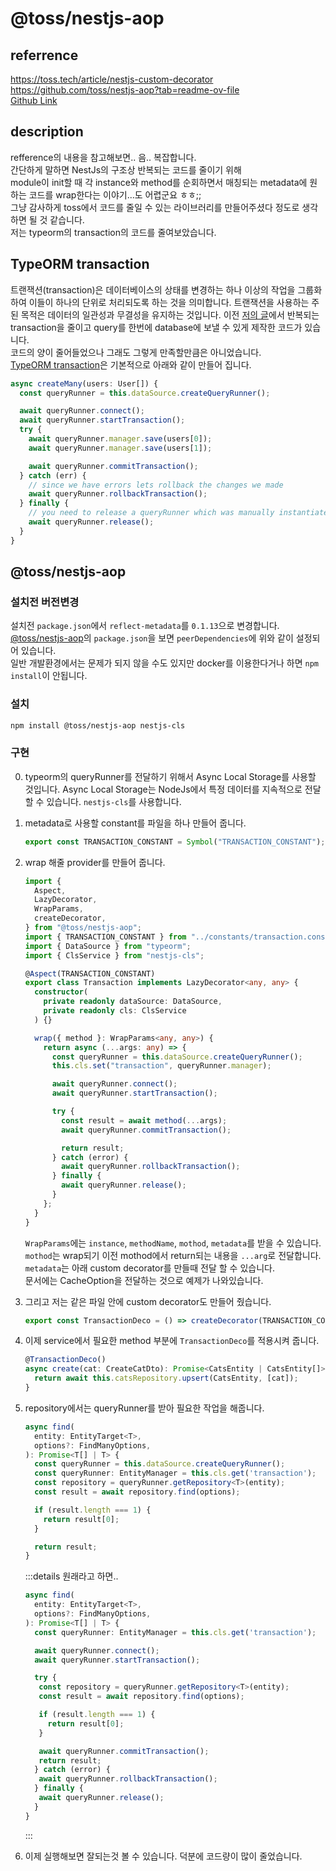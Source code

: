 # @toss/nestjs-aop

## referrence

https://toss.tech/article/nestjs-custom-decorator<br/>
https://github.com/toss/nestjs-aop?tab=readme-ov-file<br/>
[Github Link](https://github.com/gornoba/nestjs-describe/tree/592d893f53d9c87316ee27266f6384ac514c8e3e)

## description

refference의 내용을 참고해보면.. 음.. 복잡합니다.  
간단하게 말하면 NestJs의 구조상 반복되는 코드를 줄이기 위해  
module이 init할 때 각 instance와 method를 순회하면서 매칭되는 metadata에 원하는 코드를 wrap한다는 이야기...도 어렵군요 ㅎㅎ;;  
그냥 감사하게 toss에서 코드를 줄일 수 있는 라이브러리를 만들어주셨다 정도로 생각하면 될 것 같습니다.  
저는 typeorm의 transaction의 코드를 줄여보았습니다.

## TypeORM transaction

트랜잭션(transaction)은 데이터베이스의 상태를 변경하는 하나 이상의 작업을 그룹화하여 이들이 하나의 단위로 처리되도록 하는 것을 의미합니다. 트랜잭션을 사용하는 주된 목적은 데이터의 일관성과 무결성을 유지하는 것입니다.
이전 [저의 글](/whoiam/company/nestjs-orm-transaction#찾은-대안)에서 반복되는 transaction을 줄이고 query를 한번에 database에 보낼 수 있게 제작한 코드가 있습니다.  
코드의 양이 줄어들었으나 그래도 그렇게 만족할만큼은 아니었습니다.  
[TypeORM transaction](https://docs.nestjs.com/techniques/database#typeorm-transactions)은 기본적으로 아래와 같이 만들어 집니다.

```typescript
async createMany(users: User[]) {
  const queryRunner = this.dataSource.createQueryRunner();

  await queryRunner.connect();
  await queryRunner.startTransaction();
  try {
    await queryRunner.manager.save(users[0]);
    await queryRunner.manager.save(users[1]);

    await queryRunner.commitTransaction();
  } catch (err) {
    // since we have errors lets rollback the changes we made
    await queryRunner.rollbackTransaction();
  } finally {
    // you need to release a queryRunner which was manually instantiated
    await queryRunner.release();
  }
}
```

## @toss/nestjs-aop

### 설치전 버전변경

설치전 `package.json`에서 `reflect-metadata`를 `0.1.13`으로 변경합니다.  
[@toss/nestjs-aop](https://github.com/toss/nestjs-aop?tab=readme-ov-file)의 `package.json`을 보면 `peerDependencies`에 위와 같이 설정되어 있습니다.  
일반 개발환경에서는 문제가 되지 않을 수도 있지만 docker를 이용한다거나 하면 `npm install`이 안됩니다.

### 설치

```sh
npm install @toss/nestjs-aop nestjs-cls
```

### 구현

0. typeorm의 queryRunner를 전달하기 위해서 Async Local Storage를 사용할 것입니다. Async Local Storage는 NodeJs에서 특정 데이터를 지속적으로 전달할 수 있습니다. `nestjs-cls`를 사용합니다.
1. metadata로 사용할 constant를 파일을 하나 만들어 줍니다.
   ```typescript
   export const TRANSACTION_CONSTANT = Symbol("TRANSACTION_CONSTANT");
   ```
2. wrap 해줄 provider를 만들어 줍니다.

   ```typescript
   import {
     Aspect,
     LazyDecorator,
     WrapParams,
     createDecorator,
   } from "@toss/nestjs-aop";
   import { TRANSACTION_CONSTANT } from "../constants/transaction.constant";
   import { DataSource } from "typeorm";
   import { ClsService } from "nestjs-cls";

   @Aspect(TRANSACTION_CONSTANT)
   export class Transaction implements LazyDecorator<any, any> {
     constructor(
       private readonly dataSource: DataSource,
       private readonly cls: ClsService
     ) {}

     wrap({ method }: WrapParams<any, any>) {
       return async (...args: any) => {
         const queryRunner = this.dataSource.createQueryRunner();
         this.cls.set("transaction", queryRunner.manager);

         await queryRunner.connect();
         await queryRunner.startTransaction();

         try {
           const result = await method(...args);
           await queryRunner.commitTransaction();

           return result;
         } catch (error) {
           await queryRunner.rollbackTransaction();
         } finally {
           await queryRunner.release();
         }
       };
     }
   }
   ```

   `WrapParams`에는 `instance`, `methodName`, `mothod`, `metadata`를 받을 수 있습니다.  
   `mothod`는 wrap되기 이전 mothod에서 return되는 내용을 `...arg`로 전달합니다.  
   `metadata`는 아래 custom decorator를 만들때 전달 할 수 있습니다.  
   문서에는 CacheOption을 전달하는 것으로 예제가 나와있습니다.

3. 그리고 저는 같은 파일 안에 custom decorator도 만들어 줬습니다.

   ```typescript
   export const TransactionDeco = () => createDecorator(TRANSACTION_CONSTANT);
   ```

4. 이제 service에서 필요한 method 부분에 `TransactionDeco`를 적용시켜 줍니다.

   ```typescript
   @TransactionDeco()
   async create(cat: CreateCatDto): Promise<CatsEntity | CatsEntity[]> {
     return await this.catsRepository.upsert(CatsEntity, [cat]);
   }
   ```

5. repository에서는 queryRunner를 받아 필요한 작업을 해줍니다.

   ```typescript
   async find(
     entity: EntityTarget<T>,
     options?: FindManyOptions,
   ): Promise<T[] | T> {
     const queryRunner = this.dataSource.createQueryRunner();
     const queryRunner: EntityManager = this.cls.get('transaction');
     const repository = queryRunner.getRepository<T>(entity);
     const result = await repository.find(options);

     if (result.length === 1) {
       return result[0];
     }

     return result;
   }
   ```

   :::details 원래라고 하면..

   ```typescript
   async find(
     entity: EntityTarget<T>,
     options?: FindManyOptions,
   ): Promise<T[] | T> {
     const queryRunner: EntityManager = this.cls.get('transaction');

     await queryRunner.connect();
     await queryRunner.startTransaction();

     try {
      const repository = queryRunner.getRepository<T>(entity);
      const result = await repository.find(options);

      if (result.length === 1) {
        return result[0];
      }

      await queryRunner.commitTransaction();
      return result;
     } catch (error) {
      await queryRunner.rollbackTransaction();
     } finally {
      await queryRunner.release();
     }
   }
   ```

   :::

6. 이제 실행해보면 잘되는것 볼 수 있습니다. 덕분에 코드량이 많이 줄었습니다.
